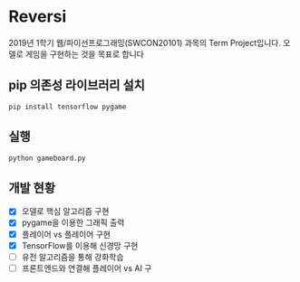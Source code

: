 # Reversi
2019년 1학기 웹/파이선프로그래밍(SWCON20101) 과목의 Term Project입니다.
오델로 게임을 구현하는 것을 목표로 합니다

## pip 의존성 라이브러리 설치
```
pip install tensorflow pygame
```
## 실행
```
python gameboard.py
```
## 개발 현황
- [x] 오델로 핵심 알고리즘 구현
- [x] pygame을 이용한 그래픽 출력
- [x] 플레이어 vs 플레이어 구현
- [x] TensorFlow를 이용해 신경망 구현
- [ ] 유전 알고리즘을 통해 강화학습
- [ ] 프론트엔드와 연결해 플레이어 vs AI 구